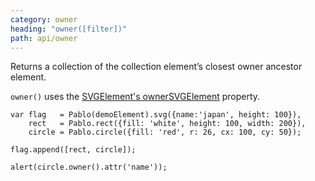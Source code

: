 ```yaml
---
category: owner
heading: "owner([filter])"
path: api/owner
---
```


Returns a collection of the collection element’s closest owner ancestor element.

`owner()` uses the [SVGElement's ownerSVGElement](https://developer.mozilla.org/en-US/docs/Web/API/SVGElement) property.

    var flag   = Pablo(demoElement).svg({name:'japan', height: 100}),
        rect   = Pablo.rect({fill: 'white', height: 100, width: 200}),
        circle = Pablo.circle({fill: 'red', r: 26, cx: 100, cy: 50});

    flag.append([rect, circle]);

    alert(circle.owner().attr('name'));
